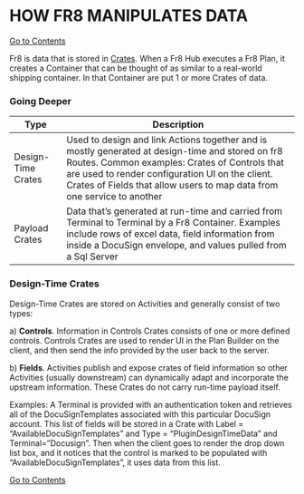 # HOW FR8 MANIPULATES DATA  
[Go to Contents](https://github.com/Fr8org/Fr8Core/blob/master/Docs/Home.md)   

Fr8 is data that is stored in [Crates](https://github.com/Fr8org/Fr8Core.NET/blob/master/ForDevelopers/Objects/CrateDTO.md).  When a Fr8 Hub executes a Fr8 Plan, it creates a Container that can be thought of as similar to a real-world shipping container. In that Container are put 1 or more Crates of data.

### Going Deeper
 Type | Description 
 --- | ----   
 Design-Time Crates |  Used to design and link Actions together and is mostly generated at design-time and stored on fr8 Routes. Common examples: Crates of Controls that are used to render configuration UI on the client. Crates of Fields that allow users to map data from one service to another	
 Payload Crates |  Data that’s generated at run-time and carried from Terminal to Terminal by a Fr8 Container. Examples include rows of excel data, field information from inside a DocuSign envelope, and values pulled from a Sql Server	
### Design-Time Crates
 Design-Time Crates are stored on Activities and generally consist of two types:

a) **Controls**. Information in Controls Crates consists of one or more defined controls.  Controls Crates are used to render UI in the Plan Builder on the client, and then send the info provided by the user back to the server.

b) **Fields**.  Activities publish and expose crates of field information so other Activities (usually downstream) can dynamically adapt and incorporate the upstream information. These Crates do not carry run-time payload itself.

Examples: A Terminal is provided with an authentication token and retrieves all of the DocuSignTemplates associated with this particular DocuSign account. This list of fields will be stored in a Crate with Label = “AvailableDocuSignTemplates” and Type = “PluginDesignTimeData” and Terminal=”Docusign”. Then when the client goes to render the drop down list box, and it notices that the control is marked to be populated with “AvailableDocuSignTemplates”, it uses data from this list.  

[Go to Contents](https://github.com/Fr8org/Fr8Core/blob/master/Docs/Home.md)  
